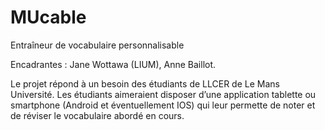 # MUcable
Entraîneur de vocabulaire personnalisable



Encadrantes : Jane Wottawa (LIUM), Anne Baillot.

Le projet répond à un besoin des étudiants de LLCER de Le Mans Université. Les
étudiants aimeraient disposer d’une application tablette ou smartphone (Android et
éventuellement IOS) qui leur permette de noter et de réviser le vocabulaire abordé en
cours. 
